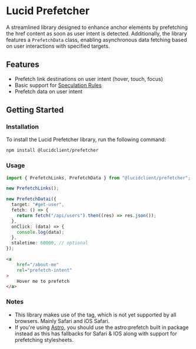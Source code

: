 # Lucid Prefetcher

A streamlined library designed to enhance anchor elements by prefetching the href content as soon as user intent is detected. Additionally, the library features a `PrefetchData` class, enabling asynchronous data fetching based on user interactions with specified targets.

## Features

- Prefetch link destinations on user intent (hover, touch, focus)
- Basic support for [Speculation Rules](https://developer.mozilla.org/en-US/docs/Web/HTML/Element/script/type/speculationrules)
- Prefetch data on user intent

## Getting Started

### Installation

To install the Lucid Prefetcher library, run the following command:

```bash
npm install @lucidclient/prefetcher
```

### Usage

```typescript
import { PrefetchLinks, PrefetchData } from "@lucidclient/prefetcher";

new PrefetchLinks();

new PrefetchDatai({
  target: "#get-user",
  fetch: () => {
    return fetch("/api/users").then((res) => res.json());
  },
  onClick: (data) => {
    console.log(data);
  },
  staletime: 60000, // optional
});
```

```html
<a 
    href="/about-me" 
    rel="prefetch-intent"
>
    Hover me to prefetch
</a>
```

### Notes

- This library makes use of the <Link rel="prefetch" /> tag, which is not yet supported by all browsers. Mainly Safari and iOS Safari.
- If you're using [Astro](https://astro.build), you should use the astro:prefetch built in package instead as this has fallbacks for Safari & IOS along with support for prefetching stylesheets.
